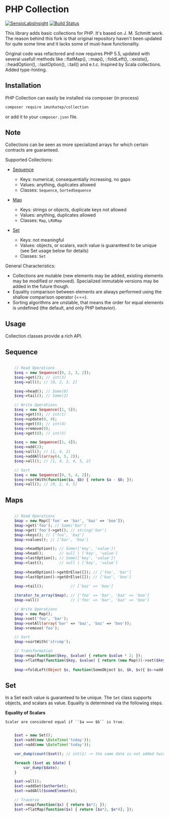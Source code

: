 PHP Collection
==============

[![SensioLabsInsight](https://insight.sensiolabs.com/projects/0448ddfd-68f8-4c77-a37b-2f3883652a68/mini.png)](https://insight.sensiolabs.com/projects/0448ddfd-68f8-4c77-a37b-2f3883652a68)
[![Build Status](https://travis-ci.org/Imunhatep/php-collection.svg?branch=master)](https://travis-ci.org/Imunhatep/php-collection)

This library adds basic collections for PHP. It's based on J. M. Schmitt work. The reason behind this fork is that original repository haven't been updated for quite some time and it laсks some of must-have functionality.

Original code was refactored and now requires PHP 5.5, updated with several usefull methods like ::flatMap(), ::map(), ::foldLeft(), ::exists(), ::headOption(),  ::lastOption(), ::tail()  and e.t.c. Inspired by Scala collections. Added type-hinting.

Installation
------------
PHP Collection can easily be installed via composer (in process)

```bash
composer require imunhatep/collection
```

or add it to your ``composer.json`` file.

Note
-------

Collections can be seen as more specialized arrays for which certain contracts are guaranteed.

Supported Collections:

- [Sequence](#sequence-anchor)

  - Keys: numerical, consequentially increasing, no gaps
  - Values: anything, duplicates allowed
  - Classes: ``Sequence``, ``SortedSequence``


- [Map](#map-anchor)

  - Keys: strings or objects, duplicate keys not allowed
  - Values: anything, duplicates allowed
  - Classes: ``Map``, ``LRUMap``


- [Set](#set-anchor)

  - Keys: not meaningful
  - Values: objects, or scalars, each value is guaranteed to be unique (see Set usage below for details)
  - Classes: ``Set``

General Characteristics:

- Collections are mutable (new elements may be added, existing elements may be modified or removed). Specialized
  immutable versions may be added in the future though.
- Equality comparison between elements are always performed using the shallow comparison operator (===).
- Sorting algorithms are unstable, that means the order for equal elements is undefined (the default, and only PHP behavior).


Usage
-----
Collection classes provide a rich API.

Sequence <a name="sequence-anchor"></a>
-------------------------------------------------

```php

    // Read Operations
    $seq = new Sequence([0, 2, 3, 2]);
    $seq->get(2); // int(3)
    $seq->all(); // [0, 2, 3, 2]

    $seq->head(); // Some(0)
    $seq->tail(); // Some(2)

    // Write Operations
    $seq = new Sequence([1, 5]);
    $seq->get(0); // int(1)
    $seq->update(0, 4);
    $seq->get(0); // int(4)
    $seq->remove(0);
    $seq->get(0); // int(5)

    $seq = new Sequence([1, 4]);
    $seq->add(2);
    $seq->all(); // [1, 4, 2]
    $seq->addAll(array(4, 5, 2));
    $seq->all(); // [1, 4, 2, 4, 5, 2]

    // Sort
    $seq = new Sequence([0, 5, 4, 2]);
    $seq->sortWith(function($a, $b) { return $a - $b; });
    $seq->all(); // [0, 2, 4, 5]
```

Maps <a name="map-anchor"></a>
------------------------------

```php

    // Read Operations
    $map = new Map(['foo' => 'bar', 'baz' => 'boo']);
    $map->get('foo'); // Some('bar')
    $map->get('foo')->get(); // string('bar')
    $map->keys(); // ['foo', 'baz']
    $map->values(); // ['bar', 'boo']

    $map->headOption(); // Some(['key', 'value'])
    $map->head();       // null | ['key', 'value']
    $map->lastOption(); // Some(['key', 'value'])
    $map->last();       // null | ['key', 'value']
    
    $map->headOption()->getOrElse([]); // ['foo', 'bar']
    $map->lastOption()->getOrElse([]); // ['baz', 'boo']
    
    $map->tail();            // ['baz' => 'boo']

    iterator_to_array($map); // ['foo' => 'bar', 'baz' => 'boo']
    $map->all()              // ['foo' => 'bar', 'baz' => 'boo']

    // Write Operations
    $map = new Map();
    $map->set('foo', 'bar');
    $map->setAll(array('bar' => 'baz', 'baz' => 'boo'));
    $map->remove('foo');

    // Sort
    $map->sortWith('strcmp');

    // Transformation
    $map->map(function($key, $value) { return $value * 2; });
    $map->flatMap(function($key, $value) { return (new Map())->set($key, $value * 2); });
    
    $map->foldLeft(Object $s, function(SomeObject $s, $k, $v){ $s->add([$k, $v * 2]); return $s; })
```

Set <a name="set-anchor"></a>
-----------------------------
In a Set each value is guaranteed to be unique. The ``Set`` class supports objects, and scalars as value. Equality
is determined via the following steps.

**Equality of Scalars**

    Scalar are considered equal if ``$a === $b`` is true.


```php

    $set = new Set();
    $set->add(new \DateTime('today'));
    $set->add(new \DateTime('today'));

    var_dump(count($set)); // int(1) -> the same date is not added twice

    foreach ($set as $date) {
        var_dump($date);
    }

    $set->all();
    $set->addSet($otherSet);
    $set->addAll($someElements);

    // Traverse
    $set->map(function($x) { return $x*2; });
    $set->flatMap(function($x) { return [$x*2, $x*4]; });
```

